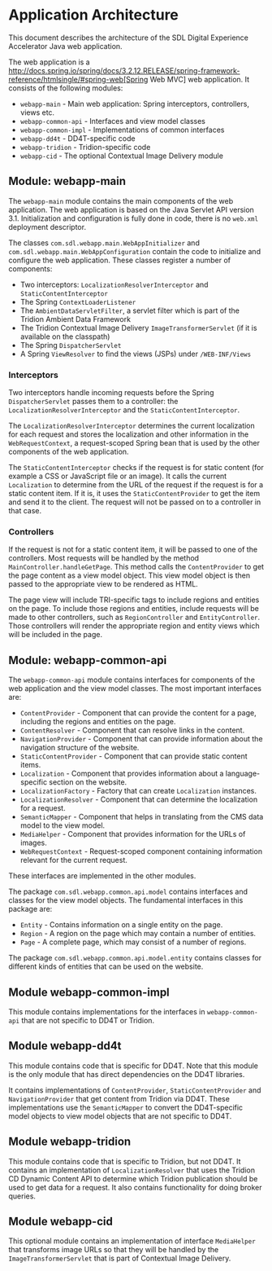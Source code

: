 Application Architecture
==========================

This document describes the architecture of the SDL Digital Experience Accelerator Java web application.

The web application is a http://docs.spring.io/spring/docs/3.2.12.RELEASE/spring-framework-reference/htmlsingle/#spring-web[Spring Web MVC]
web application. It consists of the following modules:

* `webapp-main` - Main web application: Spring interceptors, controllers, views etc.
* `webapp-common-api` - Interfaces and view model classes
* `webapp-common-impl` - Implementations of common interfaces
* `webapp-dd4t` - DD4T-specific code
* `webapp-tridion` - Tridion-specific code
* `webapp-cid` - The optional Contextual Image Delivery module

## Module: webapp-main

The `webapp-main` module contains the main components of the web application. The web application is based on the Java
Servlet API version 3.1. Initialization and configuration is fully done in code, there is no `web.xml` deployment
descriptor.

The classes `com.sdl.webapp.main.WebAppInitializer` and `com.sdl.webapp.main.WebAppConfiguration` contain the code to
initialize and configure the web application. These classes register a number of components:

* Two interceptors: `LocalizationResolverInterceptor` and `StaticContentInterceptor`
* The Spring `ContextLoaderListener`
* The `AmbientDataServletFilter`, a servlet filter which is part of the Tridion Ambient Data Framework
* The Tridion Contextual Image Delivery `ImageTransformerServlet` (if it is available on the classpath)
* The Spring `DispatcherServlet`
* A Spring `ViewResolver` to find the views (JSPs) under `/WEB-INF/Views`

### Interceptors

Two interceptors handle incoming requests before the Spring `DispatcherServlet` passes them to a controller: the
`LocalizationResolverInterceptor` and the `StaticContentInterceptor`.

The `LocalizationResolverInterceptor` determines the current localization for each request and stores the localization
and other information in the `WebRequestContext`, a request-scoped Spring bean that is used by the other components of
the web application.

The `StaticContentInterceptor` checks if the request is for static content (for example a CSS or JavaScript file or an
image). It calls the current `Localization` to determine from the URL of the request if the request is for a static
content item. If it is, it uses the `StaticContentProvider` to get the item and send it to the client. The request
will not be passed on to a controller in that case.

### Controllers

If the request is not for a static content item, it will be passed to one of the controllers. Most requests will be
handled by the method `MainController.handleGetPage`. This method calls the `ContentProvider` to get the page content
as a view model object. This view model object is then passed to the appropriate view to be rendered as HTML.

The page view will include TRI-specific tags to include regions and entities on the page. To include those regions and
entities, include requests will be made to other controllers, such as `RegionController` and `EntityController`. Those
controllers will render the appropriate region and entity views which will be included in the page.

## Module: webapp-common-api

The `webapp-common-api` module contains interfaces for components of the web application and the view model classes.
The most important interfaces are:

* `ContentProvider` - Component that can provide the content for a page, including the regions and entities on the page.
* `ContentResolver` - Component that can resolve links in the content.
* `NavigationProvider` - Component that can provide information about the navigation structure of the website.
* `StaticContentProvider` - Component that can provide static content items.
* `Localization` - Component that provides information about a language-specific section on the website.
* `LocalizationFactory` - Factory that can create `Localization` instances.
* `LocalizationResolver` - Component that can determine the localization for a request.
* `SemanticMapper` - Component that helps in translating from the CMS data model to the view model.
* `MediaHelper` - Component that provides information for the URLs of images.
* `WebRequestContext` - Request-scoped component containing information relevant for the current request.

These interfaces are implemented in the other modules.

The package `com.sdl.webapp.common.api.model` contains interfaces and classes for the view model objects. The
fundamental interfaces in this package are:

* `Entity` - Contains information on a single entity on the page.
* `Region` - A region on the page which may contain a number of entities.
* `Page` - A complete page, which may consist of a number of regions.

The package `com.sdl.webapp.common.api.model.entity` contains classes for different kinds of entities that can be used
on the website.

## Module webapp-common-impl

This module contains implementations for the interfaces in `webapp-common-api` that are not specific to DD4T or Tridion.

## Module webapp-dd4t

This module contains code that is specific for DD4T. Note that this module is the only module that has direct
dependencies on the DD4T libraries.

It contains implementations of `ContentProvider`, `StaticContentProvider` and `NavigationProvider` that get content from
Tridion via DD4T. These implementations use the `SemanticMapper` to convert the DD4T-specific model objects to view
model objects that are not specific to DD4T.

## Module webapp-tridion

This module contains code that is specific to Tridion, but not DD4T. It contains an implementation of
`LocalizationResolver` that uses the Tridion CD Dynamic Content API to determine which Tridion publication should be
used to get data for a request. It also contains functionality for doing broker queries.

## Module webapp-cid

This optional module contains an implementation of interface `MediaHelper` that transforms image URLs so that they will
be handled by the `ImageTransformerServlet` that is part of Contextual Image Delivery.

